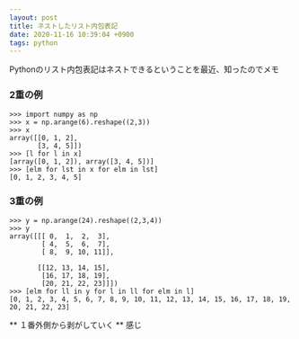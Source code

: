 ```yaml
---
layout: post
title: ネストしたリスト内包表記
date: 2020-11-16 10:39:04 +0900
tags: python
---
```


Pythonのリスト内包表記はネストできるということを最近、知ったのでメモ

### 2重の例

```
>>> import numpy as np
>>> x = np.arange(6).reshape((2,3))
>>> x
array([[0, 1, 2],
       [3, 4, 5]])
>>> [l for l in x]
[array([0, 1, 2]), array([3, 4, 5])]
>>> [elm for lst in x for elm in lst]
[0, 1, 2, 3, 4, 5]
```

### 3重の例

```
>>> y = np.arange(24).reshape((2,3,4))
>>> y
array([[[ 0,  1,  2,  3],
        [ 4,  5,  6,  7],
        [ 8,  9, 10, 11]],

       [[12, 13, 14, 15],
        [16, 17, 18, 19],
        [20, 21, 22, 23]]])
>>> [elm for ll in y for l in ll for elm in l]
[0, 1, 2, 3, 4, 5, 6, 7, 8, 9, 10, 11, 12, 13, 14, 15, 16, 17, 18, 19, 20, 21, 22, 23]

```

** １番外側から剥がしていく ** 感じ
